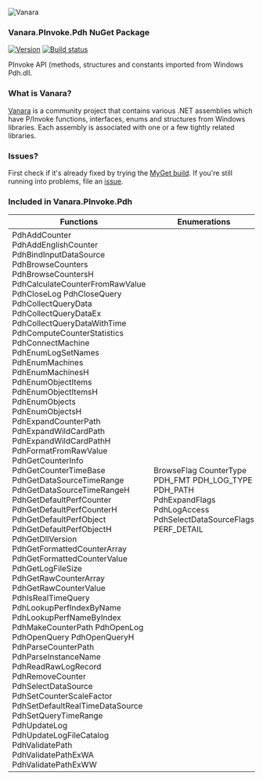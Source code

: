 ﻿![Vanara](https://raw.githubusercontent.com/dahall/Vanara/master/docs/icons/VanaraHeading.png)
### **Vanara.PInvoke.Pdh NuGet Package**
[![Version](https://img.shields.io/nuget/v/Vanara.PInvoke.Pdh?label=NuGet&style=flat-square)](https://github.com/dahall/Vanara/releases)
[![Build status](https://github.com/dahall/Vanara/actions/workflows/cibuild.yml/badge.svg?branch=master)](https://github.com/dahall/Vanara/actions/workflows/cibuild.yml)

PInvoke API (methods, structures and constants imported from Windows Pdh.dll.

### **What is Vanara?**

[Vanara](https://github.com/dahall/Vanara) is a community project that contains various .NET assemblies which have P/Invoke functions, interfaces, enums and structures from Windows libraries. Each assembly is associated with one or a few tightly related libraries.

### **Issues?**

First check if it's already fixed by trying the [MyGet build](https://www.myget.org/feed/Packages/vanara).
If you're still running into problems, file an [issue](https://github.com/dahall/Vanara/issues).

### **Included in Vanara.PInvoke.Pdh**

Functions | Enumerations | Structures
--- | --- | ---
PdhAddCounter PdhAddEnglishCounter PdhBindInputDataSource PdhBrowseCounters PdhBrowseCountersH PdhCalculateCounterFromRawValue PdhCloseLog PdhCloseQuery PdhCollectQueryData PdhCollectQueryDataEx PdhCollectQueryDataWithTime PdhComputeCounterStatistics PdhConnectMachine PdhEnumLogSetNames PdhEnumMachines PdhEnumMachinesH PdhEnumObjectItems PdhEnumObjectItemsH PdhEnumObjects PdhEnumObjectsH PdhExpandCounterPath PdhExpandWildCardPath PdhExpandWildCardPathH PdhFormatFromRawValue PdhGetCounterInfo PdhGetCounterTimeBase PdhGetDataSourceTimeRange PdhGetDataSourceTimeRangeH PdhGetDefaultPerfCounter PdhGetDefaultPerfCounterH PdhGetDefaultPerfObject PdhGetDefaultPerfObjectH PdhGetDllVersion PdhGetFormattedCounterArray PdhGetFormattedCounterValue PdhGetLogFileSize PdhGetRawCounterArray PdhGetRawCounterValue PdhIsRealTimeQuery PdhLookupPerfIndexByName PdhLookupPerfNameByIndex PdhMakeCounterPath PdhOpenLog PdhOpenQuery PdhOpenQueryH PdhParseCounterPath PdhParseInstanceName PdhReadRawLogRecord PdhRemoveCounter PdhSelectDataSource PdhSetCounterScaleFactor PdhSetDefaultRealTimeDataSource PdhSetQueryTimeRange PdhUpdateLog PdhUpdateLogFileCatalog PdhValidatePath PdhValidatePathExWA PdhValidatePathExWW  | BrowseFlag CounterType PDH_FMT PDH_LOG_TYPE PDH_PATH PdhExpandFlags PdhLogAccess PdhSelectDataSourceFlags PERF_DETAIL                                                   | PDH_BROWSE_DLG_CONFIG PDH_BROWSE_DLG_CONFIG_H PDH_COUNTER_INFO PDH_COUNTER_INFO_MGD PDH_COUNTER_PATH_ELEMENTS PDH_DATA_ITEM_PATH_ELEMENTS PDH_FMT_COUNTERVALUE PDH_FMT_COUNTERVALUE_ITEM PDH_RAW_COUNTER PDH_RAW_COUNTER_ITEM PDH_RAW_LOG_RECORD PDH_STATISTICS PDH_TIME_INFO PDH_HCOUNTER PDH_HLOG PDH_HQUERY                                           
